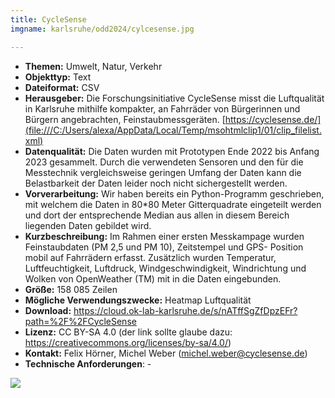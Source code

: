 ```yaml
---
title: CycleSense
imgname: karlsruhe/odd2024/cylcesense.jpg

---
```



- **Themen:** Umwelt, Natur, Verkehr
- **Objekttyp:** Text
- **Dateiformat:** CSV
- **Herausgeber:** Die Forschungsinitiative CycleSense misst die Luftqualität in Karlsruhe mithilfe kompakter, an Fahrräder von Bürgerinnen und Bürgern angebrachten, Feinstaubmessgeräten. [https://cyclesense.de/](file:///C:/Users/alexa/AppData/Local/Temp/msohtmlclip1/01/clip_filelist.xml) 
- **Datenqualität:** Die Daten wurden mit Prototypen Ende 2022 bis Anfang 2023 gesammelt. Durch die verwendeten Sensoren und den für die Messtechnik vergleichsweise geringen Umfang der Daten kann die Belastbarkeit der Daten leider noch nicht sichergestellt werden.
- **Vorverarbeitung:** Wir haben bereits ein Python-Programm geschrieben, mit welchem die Daten in 80*80 Meter Gitterquadrate eingeteilt werden und dort der entsprechende Median aus allen in diesem Bereich liegenden Daten gebildet wird.
- **Kurzbeschreibung:** Im Rahmen einer ersten Messkampage wurden Feinstaubdaten (PM 2,5 und PM 10), Zeitstempel und GPS- Position mobil auf Fahrrädern erfasst. Zusätzlich wurden Temperatur, Luftfeuchtigkeit, Luftdruck, Windgeschwindigkeit, Windrichtung und Wolken von OpenWeather (TM) mit in die Daten eingebunden.
- **Größe:** 158 085 Zeilen
- **Mögliche Verwendungszwecke:** Heatmap Luftqualität
- **Download:** https://cloud.ok-lab-karlsruhe.de/s/nATffSgZfDpzEFr?path=%2F%2FCycleSense
- **Lizenz:** CC BY-SA 4.0 (der link sollte glaube dazu: https://creativecommons.org/licenses/by-sa/4.0/)
- **Kontakt:** Felix Hörner, Michel Weber (michel.weber@cyclesense.de)
- **Technische Anforderungen**: -

![](/projects/karlsruhe/odd2024/qr/cyclesense.png)
